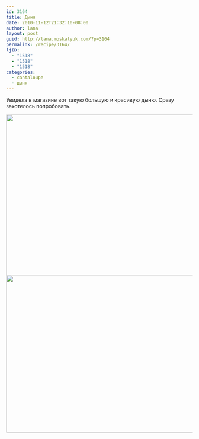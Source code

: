 ```yaml
---
id: 3164
title: Дыня
date: 2010-11-12T21:32:10-08:00
author: lana
layout: post
guid: http://lana.moskalyuk.com/?p=3164
permalink: /recipe/3164/
ljID:
  - "1518"
  - "1518"
  - "1518"
categories:
  - cantaloupe
  - дыня
---
```

Увидела в магазине вот такую большую и красивую дыню. Сразу захотелось попробовать.

<img loading="lazy" class="alignnone" title="cantaloupe" src="http://farm5.static.flickr.com/4087/5171139650_28c0ecb61c_z.jpg" alt="" width="640" height="434" /> 

<img loading="lazy" class="alignnone" title="cantaloupe" src="http://farm5.static.flickr.com/4153/5170540219_8b96995010_z.jpg" alt="" width="640" height="427" />